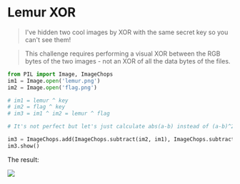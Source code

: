 # Lemur XOR

> I've hidden two cool images by XOR with the same secret key so you can't see them!

> This challenge requires performing a visual XOR between the RGB bytes of the two images - not an XOR of all the data bytes of the files.

```py
from PIL import Image, ImageChops
im1 = Image.open('lemur.png')
im2 = Image.open('flag.png')

# im1 = lemur ^ key
# im2 = flag ^ key
# im3 = im1 ^ im2 = lemur ^ flag

# It's not perfect but let's just calculate abs(a-b) instead of (a-b)^2 (which would be the real XOR operation)

im3 = ImageChops.add(ImageChops.subtract(im2, im1), ImageChops.subtract(im1, im2))
im3.show()
```

The result:

![](https://i.stack.imgur.com/2L77k.png)
